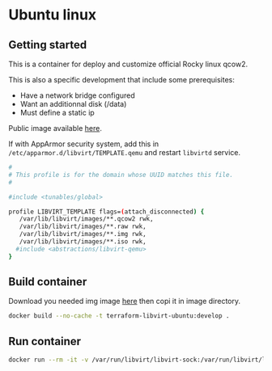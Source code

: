 # Ubuntu linux

## Getting started

This is a container for deploy and customize official Rocky linux qcow2.

This is also a specific development that include some prerequisites:
  - Have a network bridge configured
  - Want an additionnal disk (/data)
  - Must define a static ip

Public image available [here](https://hub.docker.com/r/tibhome/terraform-libvirt-ubuntu).

If with AppArmor security system, add this in `/etc/apparmor.d/libvirt/TEMPLATE.qemu` and restart `libvirtd` service.

```bash
#
# This profile is for the domain whose UUID matches this file.
#

#include <tunables/global>

profile LIBVIRT_TEMPLATE flags=(attach_disconnected) {
   /var/lib/libvirt/images/**.qcow2 rwk,
   /var/lib/libvirt/images/**.raw rwk,
   /var/lib/libvirt/images/**.img rwk,
   /var/lib/libvirt/images/**.iso rwk,
  #include <abstractions/libvirt-qemu>
}
```

## Build container

Download you needed img image [here](https://cloud-images.ubuntu.com/) then copi it in image directory.

```bash
docker build --no-cache -t terraform-libvirt-ubuntu:develop .
```

## Run container

```bash
docker run --rm -it -v /var/run/libvirt/libvirt-sock:/var/run/libvirt/libvirt-sock terraform-libvirt-ubuntu:develop
```

